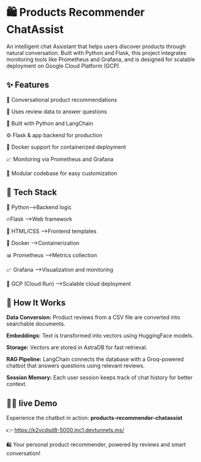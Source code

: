 # 🛍️ Products Recommender ChatAssist

An intelligent chat Assistant that helps users discover products through natural conversation. Built with Python and Flask, this project integrates monitoring tools like Prometheus and Grafana, and is designed for scalable deployment on Google Cloud Platform (GCP).


## ✨ Features

💬 Conversational product recommendations

🧠 Uses review data to answer questions

🐍 Built with Python and LangChain

⚙️ Flask & app backend for production

🐳 Docker support for containerized deployment

📈 Monitoring via Prometheus and Grafana

🧩 Modular codebase for easy customization


## 🧰 Tech Stack

🐍 Python-->Backend logic

🔥Flask -->Web framework

🎨 HTML/CSS -->Frontend templates

🐳 Docker -->Containerization

📊 Prometheus -->Metrics collection

📈 Grafana -->Visualization and monitoring

🚀 GCP (Cloud Run) -->Scalable cloud deployment


## 🧠 How It Works

**Data Conversion:** Product reviews from a CSV file are converted into searchable documents.

**Embeddings:** Text is transformed into vectors using HuggingFace models.

**Storage:** Vectors are stored in AstraDB for fast retrieval.

**RAG Pipeline:** LangChain connects the database with a Groq-powered chatbot that answers questions using relevant reviews.

**Session Memory:** Each user session keeps track of chat history for better context.




## 🚀🌐 live Demo

Experience the chatbot in action: **products-recommender-chatassist**

👉 https://k2vcdsd8-5000.inc1.devtunnels.ms/  

🛍️ Your personal product recommender, powered by reviews and smart conversation!
